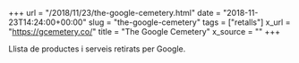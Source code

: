 +++
url = "/2018/11/23/the-google-cemetery.html"
date = "2018-11-23T14:24:00+00:00"
slug = "the-google-cemetery"
tags = ["retalls"]
x_url = "https://gcemetery.co/"
title = "The Google Cemetery"
x_source = ""
+++


Llista de productes i serveis retirats per Google.

